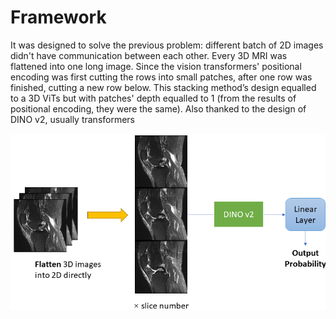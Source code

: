 # Framework
It was designed to solve the previous problem: different batch of 2D images didn't have communication between each other. Every 3D MRI was flattened into one long image. Since the vision transformers' positional encoding was first cutting the rows into small patches, after one row was finished, cutting a new row below. This stacking method’s design equalled to a 3D ViTs but with patches' depth equalled to 1 (from the results of positional encoding, they were the same). Also thanked to the design of DINO v2, usually transformers
<p align="center">
  <img src="./dino_flatten.png" alt="dino_flatten" width="auto" height="auto">
</p>
